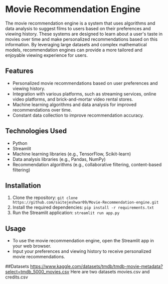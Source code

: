 # Movie Recommendation Engine

The movie recommendation engine is a system that uses algorithms and data analysis to suggest films to users based on their preferences and viewing history. These systems are designed to learn about a user's taste in movies over time and make personalized recommendations based on this information. By leveraging large datasets and complex mathematical models, recommendation engines can provide a more tailored and enjoyable viewing experience for users. 

## Features

- Personalized movie recommendations based on user preferences and viewing history.
- Integration with various platforms, such as streaming services, online video platforms, and brick-and-mortar video rental stores.
- Machine learning algorithms and data analysis for improved recommendations over time.
- Constant data collection to improve recommendation accuracy.

## Technologies Used

- Python
- Streamlit
- Machine learning libraries (e.g., TensorFlow, Scikit-learn)
- Data analysis libraries (e.g., Pandas, NumPy)
- Recommendation algorithms (e.g., collaborative filtering, content-based filtering)

## Installation

1. Clone the repository: `git clone https://github.com/saitejeshwar09/Movie-Recommendation-engine.git`
2. Install the required dependencies: `pip install -r requirements.txt`
3. Run the Streamlit application: `streamlit run app.py`

## Usage

- To use the movie recommendation engine, open the Streamlit app in your web browser.
- Input your preferences and viewing history to receive personalized movie recommendations.

##Datasets
https://www.kaggle.com/datasets/tmdb/tmdb-movie-metadata?select=tmdb_5000_movies.csv
Here are two datasets movies.csv and credits.csv
